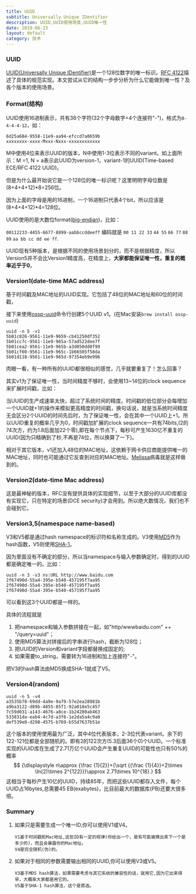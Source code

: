 ```yaml
---
title: UUID
subtitle: Universally Unique IDentifier
description: UUID,UUID使用场景,UUID唯一性
date: 2019-06-23
layout: default
category: 技术
---
```




### UUID

[UUID(Universally Unique IDentifier)](https://en.wikipedia.org/wiki/Universally_unique_identifier)是一个128位数字的唯一标识。[RFC 4122](https://tools.ietf.org/html/rfc4122)描述了具体的规范实现。本文尝试从它的结构一步步分析为什么它能做到唯一性？及各个版本的使用场景。

### Format(结构)

UUID使用16进制表示，共有36个字符(32个字母数字+4个连接符"-")，格式为`8-4-4-4-12`，如：

```shell
6d25a684-9558-11e9-aa94-efccd7a0659b
xxxxxxxx-xxxx-Mxxx-Nxxx-xxxxxxxxxxxx
```

M中使用4位来表示UUID的版本，N中使用1-3位表示不同的variant。如上面所示：M =1, N = a表示此UUID为version-1，variant-1的UUID(Time-based ECE/RFC 4122 UUID)。

但是为什么最开始说它是一个128位的唯一标识呢？这里明明字母位数是(8+4+4+12)*8=256位。

因为上面的字母是用的16进制，一个16进制只代表4个bit，所以应该是(8+4+4+12)*4=128位。

UUID使用的是大数位format([big-endian](https://en.wikipedia.org/wiki/Endianness#Big))，比如：

`00112233-4455-6677-8899-aabbccddeeff` 编码就是 `00 11 22 33` `44 55` `66 77` `88 99` `aa bb cc dd ee ff`.

UUID现有5种版本，是根据不同的使用场景划分的，而不是根据精度，所以Version5并不会比Version1精度高，在精度上，**大家都能保证唯一性，重复的概率近乎于0**。

### Version1(date-time MAC address)

基于时间戳及MAC地址的UUID实现。它包括了48位的MAC地址和60位的时间戳，

接下来使用[ossp-uuid](https://web.archive.org/web/20190314034428/http://www.ossp.org/pkg/lib/uuid/)命令行创建5个UUID v1。(在Mac安装`brew install ossp-uuid`)

```shell
uuid -n 5 -v1
5b01c826-9561-11e9-9659-cb41250df352
5b01cc7c-9561-11e9-965a-57ad522dee7f
5b01cea2-9561-11e9-965b-a3d050dd0f99
5b01cf60-9561-11e9-965c-1b66505f58da
5b01d118-9561-11e9-965d-97354eb9e996
```

肉眼一看，有一种所有的UUID都很相似的感觉，几乎就要重复了！怎么回事？

其实v1为了保证唯一性，当时间精度不够时，会使用13~14位的clock sequence来扩展时间戳，比如：

当UUID的生产成速率太快，超过了系统时间的精度。时间戳的低位部分会每增加一个UUID就+1的操作来模拟更高精度的时间戳，换句话说，就是当系统时间精度无会区分2个UUID的时间先后时，为了保证唯一性，会在其中一个UUID上+1。所以UUID重复的概率几乎为0，时间戳加扩展的clock sequence一共有74bits,(2的74次方，约为1.8后面加22个零),即在每个节点下，每秒可产生1630亿不重复的UUID(因为只精确到了秒,不再是74位，所以换算了一下)。

相对于其它版本，v1还加入48位的MAC地址，这依赖于网卡供应商能提供唯一的MAC地址，同时也可能通过它反查到对应的MAC地址。[Melissa](https://en.wikipedia.org/wiki/Melissa_(computer_virus))病毒就是这样做到的。

### Version2(date-time Mac address)

这是最神秘的版本，RFC没有提供具体的实现细节，以至于大部分的UUID库都没有实现它，只在特定的场景(DCE security)才会用到。所以绝大数情况，我们也不会碰到它。

### Version3,5(namespace name-based)

V3和V5都是通过hash namespace的标识符和名称生成的。V3使用[MD5](https://en.wikipedia.org/wiki/MD5)作为hash函数，V5则使用[SHA-1](https://en.wikipedia.org/wiki/SHA-1)。

因为里面没有不确定的部分，所以当namespace与输入参数确定时，得到的UUID都是确定唯一的。比如：

```shell
uuid -n 3 -v3 ns:URL http://www.baidu.com
2f67490d-55a4-395e-b540-457195f7aa95
2f67490d-55a4-395e-b540-457195f7aa95
2f67490d-55a4-395e-b540-457195f7aa95
```

可以看到这3个UUID都是一样的。

具体的流程就是

1. 把namespace和输入参数拼接在一起，如"http/wwwbaidu.com" ++ "/query=uuid"；
2. 使用MD5算法对拼接后的字串进行hash，截断为128位；
3. 把UUID的Version和variant字段都替换成固定的;
4. 如果需要to_string，需要转为16进制和加上连接符"-"。

把V3的hash算法由MD5换成SHA-1就成了V5。

### Version4(random)

```shell
uuid -n 5 -v4
a3535b78-69dd-4a9e-9a79-57e2ea28981b
a9ba3122-d89b-4855-85f1-92a018e5c457
7c59d031-a143-4676-a8ce-1b24200ab463
533831da-eab4-4c7d-a3f6-1e2da5a4c9a0
def539e8-d298-4575-b769-b55d7637b51e
```

这个版本的使用使用最为广泛，其中4位代表版本，2-3位代表variant。余下的122-121位都是全部随机的。即有2的122次方(5.3后面36个0)个UUID。一个标准实现的UUID库在生成了2.71万亿个UUID会产生重复UUID的可能性也只有50%的概率
$$
{\displaystyle n\approx {\frac {1}{2}}+{\sqrt {{\frac {1}{4}}+2\times \ln(2)\times 2^{122}}}\approx 2.71\times 10^{18}.}
$$
这相当于每秒产生10亿的UUID，持续85年，而把这些UUID都存入文件，每个UUID占16bytes,总需要45 EB(exabytes)，比目前最大的数据库(PB)还要大很多倍。

### Summary

1. 如果只是需要生成一个唯一ID,你可以使用V1或V4。

   ```shell
   V1基于时间戳和Mac地址,这些ID有一定的规律(你给出一个，是有可能被猜出来下一个是多少的)，而且会暴露你的Mac地址。
   V4是完全随机(伪)的。
   ```

2. 如果对于相同的参数需要输出相同的UUID,你可以使用V3或V5。

   ```shell
   V3基于MD5 hash算法，如果需要考虑与其它系统的兼容性的话，就用它,因为它出来得早，大概率大家都是用它的。
   V5基于SHA-1 hash算法，这个是首选。
   ```

